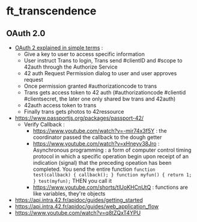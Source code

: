 # ft_transcendence

## OAuth 2.0

- [OAuth 2 explained in simple terms](https://www.youtube.com/watch?v=ZV5yTm4pT8g) :
	- Give a key to user to access specific information
	- User instruct Trans to login, Trans send #clientID and #scope to 42auth through the Authorize Service
	- 42 auth Request Permission dialog to user and user approves request
	- Once permission granted #authorizationcode to trans
	- Trans gets access token to 42 auth (#authorizationcode #clientid #clientsecret, the later one only shared bw trans and 42auth)
	- 42auth access token to trans
	- Finally trans gets photos to 42ressource
- https://www.passportjs.org/packages/passport-42/
	- Verify Callback :
		- https://www.youtube.com/watch?v=-mir74x3f5Y : the coordinator passed the callback to the dough getter
		- https://www.youtube.com/watch?v=xHneyv38Jro : Asynchronous programming : a form of computer control timing protocol in which a specific operation begin upon receipt of an indication (signal) that the preceding opeation has been completed. You send the entire function `function test(callback) { callback(); } function myfun() { return 1; } test(myfun);` THEN you call it
		- https://www.youtube.com/shorts/tlUoKHCnUtQ : functions are like variables, they're objects
- https://api.intra.42.fr/apidoc/guides/getting_started
- https://api.intra.42.fr/apidoc/guides/web_application_flow
- https://www.youtube.com/watch?v=q8tZQxT4YPU

